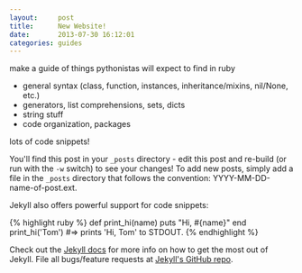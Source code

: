 ```yaml
---
layout:     post
title:      New Website!
date:       2013-07-30 16:12:01
categories: guides
---
```


make a guide of things pythonistas will expect to find in ruby
* general syntax (class, function, instances, inheritance/mixins, nil/None, etc.)
* generators, list comprehensions, sets, dicts
* string stuff
* code organization, packages

lots of code snippets!

You'll find this post in your `_posts` directory - edit this post and re-build (or run with the `-w` switch) to see your changes!
To add new posts, simply add a file in the `_posts` directory that follows the convention: YYYY-MM-DD-name-of-post.ext.

Jekyll also offers powerful support for code snippets:

{% highlight ruby %}
def print_hi(name)
  puts "Hi, #{name}"
end
print_hi('Tom')
#=> prints 'Hi, Tom' to STDOUT.
{% endhighlight %}

Check out the [Jekyll docs][jekyll] for more info on how to get the most out of Jekyll. File all bugs/feature requests at [Jekyll's GitHub repo][jekyll-gh].

[jekyll-gh]: https://github.com/mojombo/jekyll
[jekyll]:    http://jekyllrb.com
